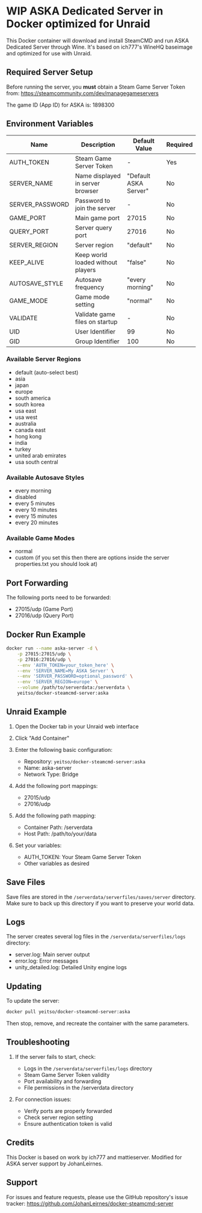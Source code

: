 # WIP ASKA Dedicated Server in Docker optimized for Unraid

This Docker container will download and install SteamCMD and run ASKA Dedicated Server through Wine. It's based on ich777's WineHQ baseimage and optimized for use with Unraid.

## Required Server Setup

Before running the server, you **must** obtain a Steam Game Server Token from:
https://steamcommunity.com/dev/managegameservers

The game ID (App ID) for ASKA is: 1898300

## Environment Variables

| Name | Description | Default Value | Required |
| --- | --- | --- | --- |
| AUTH_TOKEN | Steam Game Server Token | - | Yes |
| SERVER_NAME | Name displayed in server browser | "Default ASKA Server" | No |
| SERVER_PASSWORD | Password to join the server | - | No |
| GAME_PORT | Main game port | 27015 | No |
| QUERY_PORT | Server query port | 27016 | No |
| SERVER_REGION | Server region | "default" | No |
| KEEP_ALIVE | Keep world loaded without players | "false" | No |
| AUTOSAVE_STYLE | Autosave frequency | "every morning" | No |
| GAME_MODE | Game mode setting | "normal" | No |
| VALIDATE | Validate game files on startup | - | No |
| UID | User Identifier | 99 | No |
| GID | Group Identifier | 100 | No |

### Available Server Regions
- default (auto-select best)
- asia
- japan
- europe
- south america
- south korea
- usa east
- usa west
- australia
- canada east
- hong kong
- india
- turkey
- united arab emirates
- usa south central

### Available Autosave Styles
- every morning
- disabled
- every 5 minutes
- every 10 minutes
- every 15 minutes
- every 20 minutes

### Available Game Modes
- normal
- custom (if you set this then there are options inside the server properties.txt you should look at)

## Port Forwarding

The following ports need to be forwarded:
- 27015/udp (Game Port)
- 27016/udp (Query Port)

## Docker Run Example

```bash
docker run --name aska-server -d \
    -p 27015:27015/udp \
    -p 27016:27016/udp \
    --env 'AUTH_TOKEN=your_token_here' \
    --env 'SERVER_NAME=My ASKA Server' \
    --env 'SERVER_PASSWORD=optional_password' \
    --env 'SERVER_REGION=europe' \
    --volume /path/to/serverdata:/serverdata \
    yeitso/docker-steamcmd-server:aska
```

## Unraid Example

1. Open the Docker tab in your Unraid web interface
2. Click "Add Container"
3. Enter the following basic configuration:
   - Repository: `yeitso/docker-steamcmd-server:aska`
   - Name: aska-server
   - Network Type: Bridge

4. Add the following port mappings:
   - 27015/udp
   - 27016/udp

5. Add the following path mapping:
   - Container Path: /serverdata
   - Host Path: /path/to/your/data

6. Set your variables:
   - AUTH_TOKEN: Your Steam Game Server Token
   - Other variables as desired

## Save Files

Save files are stored in the `/serverdata/serverfiles/saves/server` directory. Make sure to back up this directory if you want to preserve your world data.

## Logs

The server creates several log files in the `/serverdata/serverfiles/logs` directory:
- server.log: Main server output
- error.log: Error messages
- unity_detailed.log: Detailed Unity engine logs

## Updating

To update the server:
```bash
docker pull yeitso/docker-steamcmd-server:aska
```

Then stop, remove, and recreate the container with the same parameters.

## Troubleshooting

1. If the server fails to start, check:
   - Logs in the `/serverdata/serverfiles/logs` directory
   - Steam Game Server Token validity
   - Port availability and forwarding
   - File permissions in the /serverdata directory

2. For connection issues:
   - Verify ports are properly forwarded
   - Check server region setting
   - Ensure authentication token is valid

## Credits

This Docker is based on work by ich777 and mattieserver. Modified for ASKA server support by JohanLeirnes.

## Support

For issues and feature requests, please use the GitHub repository's issue tracker:
https://github.com/JohanLeirnes/docker-steamcmd-server
